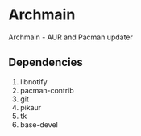# Archmain
Archmain - AUR and Pacman updater 


## Dependencies
1. libnotify
2. pacman-contrib
3. git
4. pikaur
5. tk
6. base-devel

